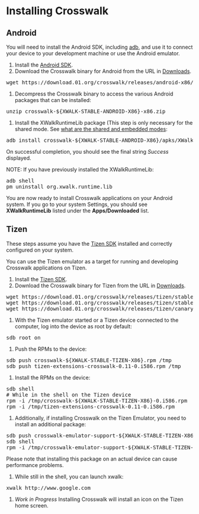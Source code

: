 # Installing Crosswalk

## Android

You will need to install the Android SDK, including [adb](http://developer.android.com/tools/help/adb.html), and use it to connect your device to your development machine or use the Android emulator.

1. Install the [Android SDK](http://developer.android.com/sdk/index.html).
1. Download the Crosswalk binary for Android from the URL in [Downloads](#documentation/downloads/files).
<pre>
wget https://download.01.org/crosswalk/releases/android-x86/stable/crosswalk-${XWALK-STABLE-ANDROID-X86}-x86.zip
</pre>
1. Decompress the Crosswalk binary to access the various Android packages that can be installed:
<pre>
unzip crosswalk-${XWALK-STABLE-ANDROID-X86}-x86.zip
</pre>
1. Install the XWalkRuntimeLib package (This step is only necessary for the shared mode. See [what are the shared and embedded modes](#wiki/Crosswalk-on-Android/packaging-modes):
<pre>
adb install crosswalk-${XWALK-STABLE-ANDROID-X86}/apks/XWalkRuntimeLib.apk
</pre>
On successful completion, you should see the final string *Success* displayed.

NOTE: If you have previously installed the XWalkRuntimeLib:
<pre>
adb shell
pm uninstall org.xwalk.runtime.lib
</pre>

You are now ready to install Crosswalk applications on your Android 
system. If you go to your system Settings, you should see 
**XWalkRuntimeLib** listed under the **Apps/Downloaded** list.

## Tizen
These steps assume you have the [Tizen SDK](https://developer.tizen.org/downloads/tizen-sdk) installed and correctly configured on your system. 

You can use the Tizen emulator as a target for running and developing Crosswalk applications on Tizen.

1. Install the [Tizen SDK](http://developer.tizen.org/downloads/tizen-sdk).
1. Download the Crosswalk binary for Tizen from the URL in [Downloads](#documentation/downloads/files).
<pre>
wget https://download.01.org/crosswalk/releases/tizen/stable/crosswalk-${XWALK-STABLE-TIZEN-X86}-0.i586.rpm
wget https://download.01.org/crosswalk/releases/tizen/stable/crosswalk-emulator-support-${XWALK-STABLE-TIZEN-X86}-0.i586.rpm
wget https://download.01.org/crosswalk/releases/tizen/canary/tizen-extensions-crosswalk-0.11-0.i586.rpm
</pre>
1. With the Tizen emulator started or a Tizen device connected to the computer, log into the device as root by default:
<pre>
sdb root on
</pre>
1. Push the RPMs to the device:
<pre>
sdb push crosswalk-${XWALK-STABLE-TIZEN-X86}.rpm /tmp
sdb push tizen-extensions-crosswalk-0.11-0.i586.rpm /tmp
</pre>
1. Install the RPMs on the device:
<pre>
sdb shell
# While in the shell on the Tizen device
rpm -i /tmp/crosswalk-${XWALK-STABLE-TIZEN-X86}-0.i586.rpm
rpm -i /tmp/tizen-extensions-crosswalk-0.11-0.i586.rpm
</pre>
1. Additionally, if installing Crosswalk on the Tizen Emulator, you need to install an additional package:
<pre>
sdb push crosswalk-emulator-support-${XWALK-STABLE-TIZEN-X86}.rpm /tmp
sdb shell
rpm -i /tmp/crosswalk-emulator-support-${XWALK-STABLE-TIZEN-X86}-0.i586.rpm
</pre>
Please note that installing this package on an actual device can cause performance problems.
1. While still in the shell, you can launch xwalk: 
<pre>
xwalk http://www.google.com
</pre>
1. *Work in Progress* Installing Crosswalk will install an icon on the Tizen home screen.
